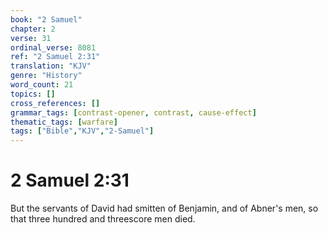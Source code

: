 ```yaml
---
book: "2 Samuel"
chapter: 2
verse: 31
ordinal_verse: 8081
ref: "2 Samuel 2:31"
translation: "KJV"
genre: "History"
word_count: 21
topics: []
cross_references: []
grammar_tags: [contrast-opener, contrast, cause-effect]
thematic_tags: [warfare]
tags: ["Bible","KJV","2-Samuel"]
---
```


# 2 Samuel 2:31

But the servants of David had smitten of Benjamin, and of Abner's men, so that three hundred and threescore men died.
